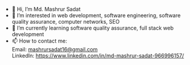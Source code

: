 - 👋 Hi, I’m Md. Mashrur Sadat
- 👀 I’m interested in web development, software engineering, software quality assurance, computer networks, SEO
- 🌱 I’m currently learning software quality assurance, full stack web development
- 📫 How to contact me:  
      Email: mashrursadat16@gmail.com   
      LinkedIn: https://www.linkedin.com/in/md-mashrur-sadat-966996157/
      
      

<!---
Md-Mashrur-Sadat/Md-Mashrur-Sadat is a ✨ special ✨ repository because its `README.md` (this file) appears on your GitHub profile.
You can click the Preview link to take a look at your changes.
--->
